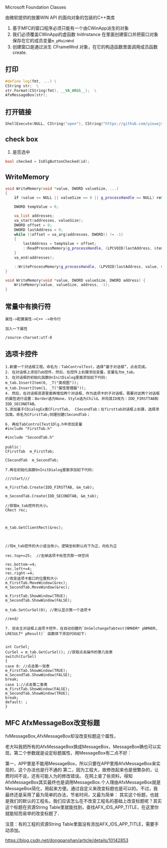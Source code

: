 
Microsoft Foundation Classes

由微软提供的放置WIN API 的面向对象的包装的C++类库

1. 基于MFC的窗口程序必须只能有一个由CWinApp派生的对象
2. 我们必须覆盖CWinApp的虚函数 InitInstance 在里面创建窗口并把窗口对象保存在它的成员变量`m_pMainWnd`
3. 创建窗口是通过派生 CFrameWnd 对象，在它的构造函数里面调用成员函数create.



## 打印

```c++
#define log(fmt, ...) \
CString str;  \
str.Format(CString(fmt), __VA_ARGS__);  \
AfxMessageBox(str);
```

## 打开链接

```c++
ShellExecute(NULL, CString("open"), CString("https://github.com/yiouejv/notebook"), NULL, NULL, SW_SHOWNORMAL);
```

## check box

1. 是否选中

```c++
bool checked = IsDlgButtonChecked(id);
```


## WriteMemory

```c++
void WriteMemory(void *value, DWORD valueSize, ...)
{
	if (value == NULL || valueSize == 0 || g_processHandle == NULL) return;

	DWORD tempValue = 0;

	va_list addresses;
	va_start(addresses, valueSize);
	DWORD offset = 0;
	DWORD lastAddress = 0;
	while ((offset = va_arg(addresses, DWORD)) != -1)
	{
		lastAddress = tempValue + offset;
		::ReadProcessMemory(g_processHandle, (LPCVOID)lastAddress, &tempValue, sizeof(DWORD), NULL);
	}
	va_end(addresses);

	::WriteProcessMemory(g_processHandle, (LPVOID)lastAddress, value, valueSize, NULL);
}

void WriteMemory(void *value, DWORD valueSize, DWORD address) {
	WriteMemory(value, valueSize, address, -1);
}
```

## 常量中有换行符

```
属性->配置属性->C++ ->命令行

加入一下属性

/source-charset:utf-8 

```


## 选项卡控件

```
1.新建一个对话框工程。命名为：TabControlTest，选择“基于对话框”，点击完成。
2. 在对话框上添加Tab控件，然后，在控件上右键添加变量，变量名为m_tab。
3. 在对话框的初始化函数OnInitDialog里面添加如下代码:
m_tab.InsertItem(0, _T("类视图"));
m_tab.InsertItem(1, _T("属性管理器"));
4. 然后，在对话框资源里面再增加两个对话框，作为选项卡的子对话框，需要对这两个对话框的属性进行设置：Border选为None，Style选为Child。并将其ID改为：IDD_FIRSTTAB和IDD_SECONDTAB。
5.添加基于CDialogEx类CFirstTab,  CSecondTab；在firsttab对话框上右键，选择添加类。命名为CFirstTab;同理创建CSecondTab；

6. 再在TabControlTest1Dlg.h中添加变量
#include "FirstTab.h"

#include "SecondTab.h"

public：
CFirstTab  m_FirstTab;

CSecondTab  m_SecondTab;

7.再在初始化函数OnInitDialog里面添加如下代码:

///start///

m_FirstTab.Create(IDD_FIRSTTAB, &m_tab);

m_SecondTab.Create(IDD_SECONDTAB, &m_tab);

//获取m_tab控件的大小。
CRect rec;

 

m_tab.GetClientRect(&rec);

 

//将m_tab控件的大小适当改小。逻辑坐标默认向下为正，向右为正

rec.top+=25;  //去掉选项卡标签页那一块空间

rec.bottom-=4;
rec.left+=4;  
rec.right-=4;
//改变选项卡窗口的位置和大小
m_FirstTab.MoveWindow(&rec);
m_SecondTab.MoveWindow(&rec);

m_FirstTab.ShowWindow(TRUE);
m_SecondTab.ShowWindow(FALSE);

m_tab.SetCurSel(0); //默认显示第一个选项卡

//end/

7. 双击主对话框上选项卡控件，在自动创建的`OnSelchangeTabtest(NMHDR* pNMHDR, LRESULT* pResult)` 函数体下添加代码如下:


int CurSel;
CurSel = m_tab.GetCurSel(); //获取点击操作的第几张表
switch(CurSel)
{
case 0: //点击第一张表
m_FirstTab.ShowWindow(TRUE);
m_SecondTab.ShowWindow(FALSE);
break;
case 1://点击第二章表
m_FirstTab.ShowWindow(FALSE);
m_SecondTab.ShowWindow(TRUE);
break;
default: ;
}

```


## MFC AfxMessageBox改变标题

fxMessageBox,AfxMessageBox却没改变标题这个属性，

老大叫我把所有的AfxMessageBox换成MessageBox，MessageBox确也可以实现，第二个参数就是设定标题属性，用MessageBox有二点不好：

第一，APP里是不能用MessageBox，所以只要在APP里用AfxMessageBox来实现的，这个办法也是行不通的
第二，因为工程大，故修改起来也是很繁杂的，让费时间不说，还有可能人为的修改错误。
在网上查了些资料，得知AfxMessageBox其实最终也是调用MessageBox.个人理由AfxMessageBox就是MessageBox简化，用起来方便。通过自定义来改变标题也是可以的。不过，我最终还是采用了最为简单的办法，节省时间，又最为简单：
其实这个标题，也就是我们的默认的工程名，我们应该怎么在不改变工程名的基础上改变标题呢？其实这个标题在资源String  Table里就能找到，查找AFX_IDS_APP_TITLE，在这里你就能轻而易举的改变标题了．


注意：有的工程的资源String Table里面没有添加AFX_IDS_APP_TITLE，需要手动添加。

https://blog.csdn.net/dongpanshan/article/details/10142853
